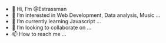 - 👋 Hi, I’m @Estrassman
- 👀 I’m interested in Web Development, Data analysis, Music ...
- 🌱 I’m currently learning Javascript ...
- 💞️ I’m looking to collaborate on ...
- 📫 How to reach me ...

<!---
Estrassman/Estrassman is a ✨ special ✨ repository because its `README.md` (this file) appears on your GitHub profile.
You can click the Preview link to take a look at your changes.
--->
